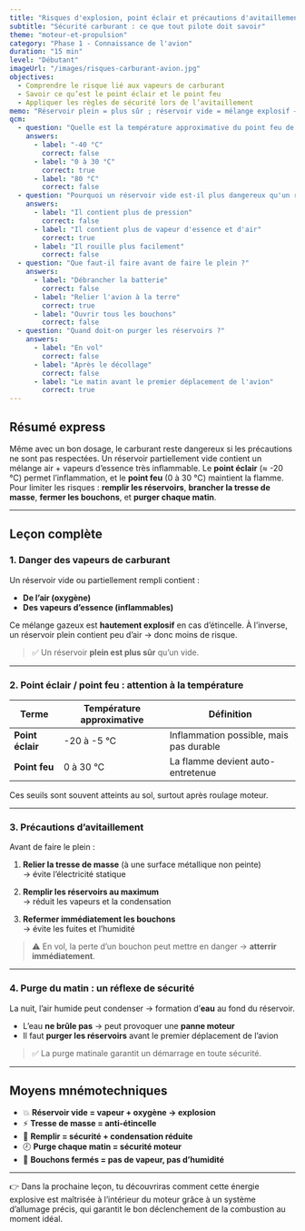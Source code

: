 ```yaml
---
title: "Risques d'explosion, point éclair et précautions d'avitaillement"
subtitle: "Sécurité carburant : ce que tout pilote doit savoir"
theme: "moteur-et-propulsion"
category: "Phase 1 - Connaissance de l'avion"
duration: "15 min"
level: "Débutant"
imageUrl: "/images/risques-carburant-avion.jpg"
objectives:
  - Comprendre le risque lié aux vapeurs de carburant
  - Savoir ce qu’est le point éclair et le point feu
  - Appliquer les règles de sécurité lors de l’avitaillement
memo: "Réservoir plein = plus sûr ; réservoir vide = mélange explosif – Tresse de masse toujours branchée !"
qcm:
  - question: "Quelle est la température approximative du point feu de l'essence ?"
    answers:
      - label: "-40 °C"
        correct: false
      - label: "0 à 30 °C"
        correct: true
      - label: "80 °C"
        correct: false
  - question: "Pourquoi un réservoir vide est-il plus dangereux qu'un réservoir plein ?"
    answers:
      - label: "Il contient plus de pression"
        correct: false
      - label: "Il contient plus de vapeur d'essence et d'air"
        correct: true
      - label: "Il rouille plus facilement"
        correct: false
  - question: "Que faut-il faire avant de faire le plein ?"
    answers:
      - label: "Débrancher la batterie"
        correct: false
      - label: "Relier l'avion à la terre"
        correct: true
      - label: "Ouvrir tous les bouchons"
        correct: false
  - question: "Quand doit-on purger les réservoirs ?"
    answers:
      - label: "En vol"
        correct: false
      - label: "Après le décollage"
        correct: false
      - label: "Le matin avant le premier déplacement de l'avion"
        correct: true
---
```


## Résumé express

Même avec un bon dosage, le carburant reste dangereux si les précautions ne sont pas respectées. Un réservoir partiellement vide contient un mélange air + vapeurs d’essence très inflammable. Le **point éclair** (≈ -20 °C) permet l’inflammation, et le **point feu** (0 à 30 °C) maintient la flamme. Pour limiter les risques : **remplir les réservoirs**, **brancher la tresse de masse**, **fermer les bouchons**, et **purger chaque matin**.

---

## Leçon complète

### 1. Danger des vapeurs de carburant

Un réservoir vide ou partiellement rempli contient :

- **De l’air (oxygène)**
- **Des vapeurs d’essence (inflammables)**

Ce mélange gazeux est **hautement explosif** en cas d’étincelle. À l’inverse, un réservoir plein contient peu d’air → donc moins de risque.

> ✅ Un réservoir **plein est plus sûr** qu’un vide.

---

### 2. Point éclair / point feu : attention à la température

| Terme            | Température approximative | Définition                              |
| ---------------- | ------------------------- | --------------------------------------- |
| **Point éclair** | -20 à -5 °C               | Inflammation possible, mais pas durable |
| **Point feu**    | 0 à 30 °C                 | La flamme devient auto-entretenue       |

Ces seuils sont souvent atteints au sol, surtout après roulage moteur.

---

### 3. Précautions d’avitaillement

Avant de faire le plein :

1. **Relier la tresse de masse** (à une surface métallique non peinte)  
   → évite l’électricité statique

2. **Remplir les réservoirs au maximum**  
   → réduit les vapeurs et la condensation

3. **Refermer immédiatement les bouchons**  
   → évite les fuites et l’humidité

> ⚠️ En vol, la perte d’un bouchon peut mettre en danger → **atterrir immédiatement**.

---

### 4. Purge du matin : un réflexe de sécurité

La nuit, l’air humide peut condenser → formation d’**eau** au fond du réservoir.

- L’eau **ne brûle pas** → peut provoquer une **panne moteur**
- Il faut **purger les réservoirs** avant le premier déplacement de l’avion

> ✅ La purge matinale garantit un démarrage en toute sécurité.

---

## Moyens mnémotechniques

- 💥 **Réservoir vide = vapeur + oxygène → explosion**
- ⚡ **Tresse de masse = anti-étincelle**
- 🧯 **Remplir = sécurité + condensation réduite**
- 🕗 **Purge chaque matin = sécurité moteur**
- 🔐 **Bouchons fermés = pas de vapeur, pas d’humidité**

---

👉 Dans la prochaine leçon, tu découvriras comment cette énergie explosive est maîtrisée à l’intérieur du moteur grâce à un système d’allumage précis, qui garantit le bon déclenchement de la combustion au moment idéal.
